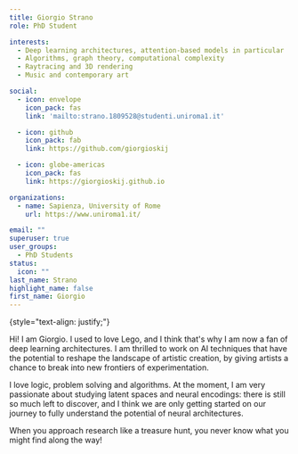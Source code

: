 ```yaml
---
title: Giorgio Strano
role: PhD Student

interests:
  - Deep learning architectures, attention-based models in particular
  - Algorithms, graph theory, computational complexity 
  - Raytracing and 3D rendering
  - Music and contemporary art

social:
  - icon: envelope
    icon_pack: fas
    link: 'mailto:strano.1809528@studenti.uniroma1.it'

  - icon: github
    icon_pack: fab
    link: https://github.com/giorgioskij

  - icon: globe-americas
    icon_pack: fas
    link: https://giorgioskij.github.io

organizations:
  - name: Sapienza, University of Rome
    url: https://www.uniroma1.it/

email: ""
superuser: true
user_groups:
  - PhD Students
status:
  icon: ""
last_name: Strano
highlight_name: false
first_name: Giorgio
---
```



{style="text-align: justify;"}

Hi! I am Giorgio. I used to love Lego, and I think that's why I am now a fan of deep learning architectures.
I am thrilled to work on AI techniques that have the potential to reshape the landscape of artistic creation, by giving artists a chance to break into new frontiers of experimentation.

I love logic, problem solving and algorithms. At the moment, I am very passionate about studying latent spaces and neural encodings: 
there is still so much left to discover, and I think we are only getting started on our journey to fully understand the potential of neural architectures.

When you approach research like a treasure hunt, you never know what you might find along the way!



